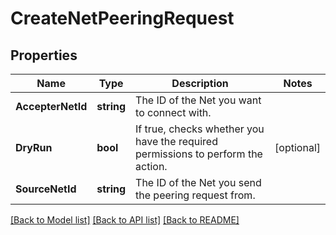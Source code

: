 # CreateNetPeeringRequest

## Properties

Name | Type | Description | Notes
------------ | ------------- | ------------- | -------------
**AccepterNetId** | **string** | The ID of the Net you want to connect with. | 
**DryRun** | **bool** | If true, checks whether you have the required permissions to perform the action. | [optional] 
**SourceNetId** | **string** | The ID of the Net you send the peering request from. | 

[[Back to Model list]](../README.md#documentation-for-models) [[Back to API list]](../README.md#documentation-for-api-endpoints) [[Back to README]](../README.md)


